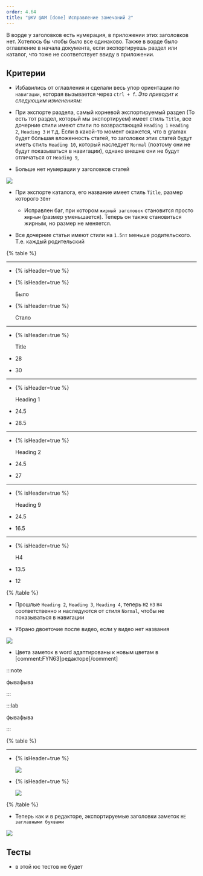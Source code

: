 ```yaml
---
order: 4.64
title: "@KV @AM [done] Исправление замечаний 2"
---
```


В ворде у заголовков есть нумерация, в приложении этих заголовков нет. Хотелось бы чтобы было все одинаково. Также в ворде было оглавление в начала документа, если экспортируешь раздел или каталог, что тоже не соответствует ввиду в приложении.

## Критерии

-  Избавились от оглавления и сделали весь упор ориентации по `навигации`, которая вызывается через `ctrl + f`. *Это приводит к следующим изменениям:*

-  При экспорте раздела, самый корневой экспортируемый раздел (То есть тот раздел, который мы экспортируем) имеет стиль `Title`, все дочерние стили имеют стили по возврастающей `Heading 1` `Heading 2`, `Heading 3` и т.д. Если в какой-то момент окажется, что в gramax будет бóльшая вложенность статей, то заголовки этих статей будут иметь стиль `Heading 10`, который наследует `Normal` (поэтому они не будут показываться в навигации), однако внешне они не будут отличаться от `Heading 9`,

-  Больше нет нумерации у заголовков статей

![](./kv-ep-al-a-test-ispravlenie-zamechaniy-6.png)

-  При экспорте каталога, его название  имеет стиль `Title`, размер которого `30пт`

   -  Исправлен баг, при котором `жирный заголовок` становится просто `жирным` (размер уменьшается). Теперь он также становиться жирным, но размер не меняется.

-  Все дочерние статьи имеют стили на `1.5пт` меньше родительского. Т.е. каждый родительский

{% table %}

---

*  {% isHeader=true %}

   

*  {% isHeader=true %}

   Было

*  {% isHeader=true %}

   Стало

---

*  {% isHeader=true %}

   Title

*  28

*  30

---

*  {% isHeader=true %}

   Heading 1

*  24\.5

*  28\.5

---

*  {% isHeader=true %}

   Heading 2

*  24\.5

*  27

---

*  {% isHeader=true %}

   Heading 9

*  24\.5

*  16\.5

---

*  {% isHeader=true %}

   H4

*  13\.5

*  12

{% /table %}

-  Прошлые `Heading 2`, `Heading 3`, `Heading 4`, теперь  `H2` `H3` `H4` соответственно и  наследуются от стиля `Normal`, чтобы не показываться в навигации

-  Убрано двоеточие после видео, если у видео нет названия

![](./kv-ep-al-a-test-ispravlenie-zamechaniy-4.png)

-  Цвета заметок в word адаптированы к новым цветам в [comment:FYN63]редакторе[/comment]

:::note 

фывафыва

:::

:::lab 

фывафыва

:::

{% table %}

---

*  {% isHeader=true %}

   ![](./kv-ep-al-a-test-ispravlenie-zamechaniy-3.png)

*  {% isHeader=true %}

   ![](./kv-ep-al-a-test-ispravlenie-zamechaniy-2.png)

{% /table %}

-  Теперь как и в редакторе, экспортируемые заголовки заметок `НЕ заглавными буквами`

![](./ispravlenie-zamechaniy-2.png)

## Тесты

-  в этой юс тестов не будет